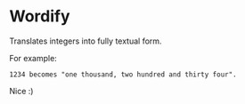 Wordify
=======

Translates integers into fully textual form.

For example:

	1234 becomes "one thousand, two hundred and thirty four".

Nice :)
